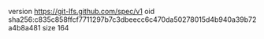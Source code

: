 version https://git-lfs.github.com/spec/v1
oid sha256:c835c858ffcf7711297b7c3dbeecc6c470da50278015d4b940a39b72a4b8a481
size 164
